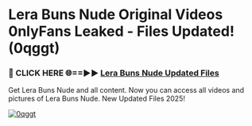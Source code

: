# Lera Buns Nude Original Videos 0nlyFans Leaked - Files Updated! (0qggt)

<h3>🔴 CLICK HERE 🌐==►► <a href="https://tinyurl.com/yc6ubb5a" rel="nofollow">Lera Buns Nude Updated Files</a></h3>

Get Lera Buns Nude and all content. Now you can access all videos and pictures of Lera Buns Nude. New Updated Files 2025!

[![0qggt](https://i.imgur.com/7eu0CRL.gif)](https://tinyurl.com/yc6ubb5a)

